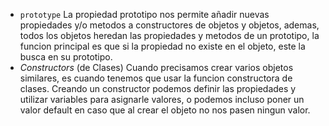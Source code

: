 * `prototype`
    La propiedad prototipo nos permite añadir nuevas propiedades y/o metodos a constructores de objetos y objetos, ademas, todos los objetos heredan las propiedades y metodos de un prototipo, la funcion principal es que si la propiedad no existe en el objeto, este la busca en su prototipo.
* _Constructors_ (de Clases)
    Cuando precisamos crear varios objetos similares, es cuando tenemos que usar la funcion constructora de clases. Creando un constructor podemos definir las propiedades y utilizar variables para asignarle valores, o podemos incluso poner un valor default en caso que al crear el objeto no nos pasen ningun valor.